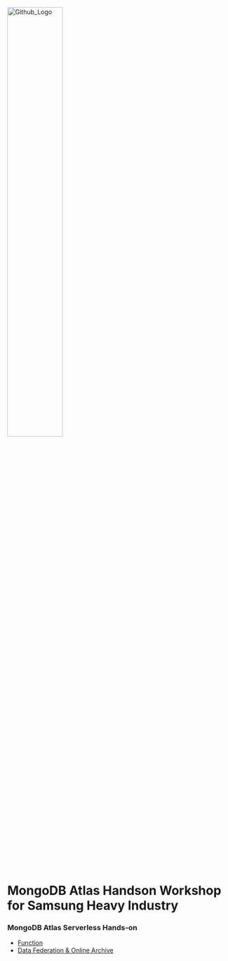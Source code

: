 <img src="https://companieslogo.com/img/orig/MDB_BIG-ad812c6c.png?t=1648915248" width="50%" title="Github_Logo"/>

# MongoDB Atlas Handson Workshop for Samsung Heavy Industry

### MongoDB Atlas Serverless Hands-on

- [Function](01.dataapi-function/README.md)
- [Data Federation & Online Archive](03.federation-onlinearchive/README.md)
